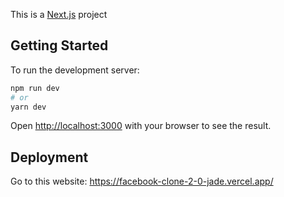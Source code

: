 This is a [Next.js](https://nextjs.org/) project

## Getting Started

To run the development server:

```bash
npm run dev
# or
yarn dev
```

Open [http://localhost:3000](http://localhost:3000) with your browser to see the result.

## Deployment

Go to this website: https://facebook-clone-2-0-jade.vercel.app/
